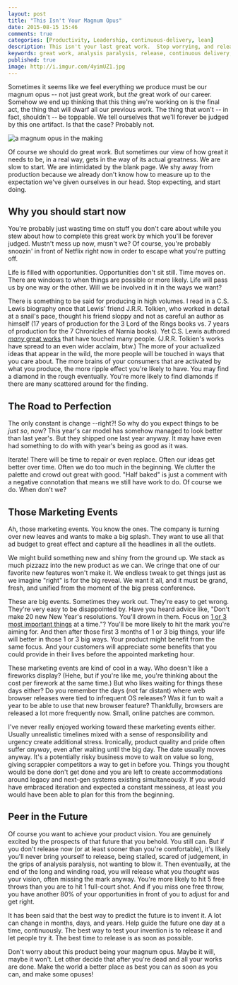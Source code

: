```yaml
---
layout: post
title: "This Isn't Your Magnum Opus"
date: 2015-08-15 15:46
comments: true
categories: [Productivity, Leadership, continuous-delivery, lean]
description: This isn't your last great work.  Stop worrying, and release.
keywords: great work, analysis paralysis, release, continuous delivery, mvp, lean
published: true
image: http://i.imgur.com/4yimUZ1.jpg
---
```


Sometimes it seems like we feel everything we produce must be our magnum opus -- not just great work, but *the* great work of our career.  Somehow we end up thinking that this thing we're working on is the final act, the thing that will dwarf all our previous work.  The thing that won't -- in fact, shouldn't -- be toppable.  We tell ourselves that we'll forever be judged by this one artifact.  Is that the case?  Probably not.

![a magnum opus in the making](http://i.imgur.com/4yimUZ1.jpg)

<!--more-->

Of course we should do great work.  But sometimes our view of how great it needs to be, in a real way, gets in the way of its actual greatness.  We are slow to start.  We are intimidated by the blank page.  We shy away from production because we already don't know how to measure up to the expectation we've given ourselves in our head.  Stop expecting, and start doing.

## Why you should start now

You're probably just wasting time on stuff you don't care about while you stew about how to complete this great work by which you'll be forever judged.  Mustn't mess up now, musn't we?  Of course, you're probably snoozin' in front of Netflix right now in order to escape what you're putting off.

Life is filled with opportunities.  Opportunities don't sit still.  Time moves on.  There are windows to when things are possible or more likely.  Life will pass us by one way or the other.  Will we be involved in it in the ways we want?

There is something to be said for producing in high volumes.  I read in a C.S. Lewis biography once that Lewis' friend J.R.R. Tolkien, who worked in detail at a snail's pace, thought his friend sloppy and not as careful an author as himself (17 years of production for the 3 Lord of the Rings books vs. 7 years of production for the 7 Chronicles of Narnia books).  Yet C.S. Lewis authored [*many* great works](https://en.wikipedia.org/wiki/C._S._Lewis_bibliography) that have touched many people.  (J.R.R. Tolkien's works have spread to an even wider acclaim, btw.)  The more of your actualized ideas that appear in the wild, the more people will be touched in ways that you care about.  The more brains of your consumers that are activated by what you produce, the more ripple effect you're likely to have.  You may find a diamond in the rough eventually.  You're more likely to find diamonds if there are many scattered around for the finding.

## The Road to Perfection

The only constant is change --right?!  So why do you expect things to be *just so*, now?  This year's car model has somehow managed to look better than last year's.  But they shipped one last year anyway.  It may have even had something to do with with year's being as good as it was.

Iterate!  There will be time to repair or even replace. Often our ideas get better over time.  Often we do too much in the beginning.  We clutter the palette and crowd out great with good.  "Half baked" is just a comment with a negative connotation that means we still have work to do.  Of course we do.  When don't we?

## Those Marketing Events

Ah, those marketing events.  You know the ones.  The company is turning over new leaves and wants to make a big splash.  They want to use all that ad budget to great effect and capture all the headlines in all the outlets.

We might build something new and shiny from the ground up.  We stack as much pizzazz into the new product as we can.  We cringe that one of our favorite new features won't make it.  We endless tweak to get things just as we imagine "right" is for the big reveal.  We want it all, and it must be grand, fresh, and unified from the moment of the big press conference.

These are big events.  Sometimes they work out.  They're easy to get wrong.  They're very easy to be disappointed by.  Have you heard advice like, "Don't make 20 new New Year's resolutions.  You'll drown in them.  Focus on [1 or 3 most important things](http://jaketrent.com/post/vision-questing/) at a time."?  You'll be more likely to hit the mark you're aiming for.  And then after those first 3 months of 1 or 3 big things, your life will better in those 1 or 3 big ways.  Your product might benefit from the same focus.  And your customers will appreciate some benefits that you could provide in their lives before the appointed marketing hour.

These marketing events are kind of cool in a way.  Who doesn't like a fireworks display?  (Hehe, but if you're like me, you're thinking about the cost per firework at the same time.)  But who likes waiting for things these days either?  Do you remember the days (not far distant) where web browser releases were tied to infrequent OS releases?  Was it fun to wait a year to be able to use that new browser feature?  Thankfully, browsers are released a lot more frequently now.  Small, online patches are common.

I've never really enjoyed working toward these marketing events either.  Usually unrealistic timelines mixed with a sense of responsibility and urgency create additional stress.  Ironically, product quality and pride often suffer *anyway*, even after waiting until the big day.  The date usually moves anyway.  It's a potentially risky business move to wait on value so long, giving scrappier competitors a way to get in before you.  Things you thought would be done don't get done and you are left to create accommodations around legacy and next-gen systems existing simultaneously.  If you would have embraced iteration and expected a constant messiness, at least you would have been able to plan for this from the beginning.

## Peer in the Future

Of course you want to achieve your product vision.  You are genuinely excited by the prospects of that future that you behold.  You still can.  But if you don't release now (or at least sooner than you're comfortable), it's likely you'll never bring yourself to release, being stalled, scared of judgement, in the grips of analysis paralysis, not wanting to blow it.  Then eventually, at the end of the long and winding road, you will release what you *thought* was your vision, often missing the mark anyway.  You're more likely to hit 5 free throws than you are to hit 1 full-court shot.  And if you miss one free throw, you have another 80% of your opportunities in front of you to adjust for and get right.

It has been said that the best way to predict the future is to invent it.  A lot can change in months, days, and years.  Help guide the future one day at a time, continuously.  The best way to test your invention is to release it and let people try it.  The best time to release is as soon as possible.

Don't worry about this product being your magnum opus.  Maybe it will, maybe it won't.  Let other decide that after you're dead and all your works are done.  Make the world a better place as best you can as soon as you can, and make some opuses!